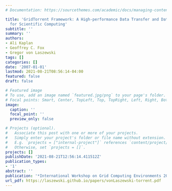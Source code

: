 ```yaml
---
# Documentation: https://sourcethemes.com/academic/docs/managing-content/

title: 'GridTorrent Framework: A High-performance Data Transfer and Data Sharing Framework
  for Scientific Computing'
subtitle: ''
summary: ''
authors:
- Ali Kaplan
- Geoffrey C. Fox
- Gregor von Laszewski
tags: []
categories: []
date: '2007-01-01'
lastmod: 2021-08-21T08:56:14-04:00
featured: false
draft: false

# Featured image
# To use, add an image named `featured.jpg/png` to your page's folder.
# Focal points: Smart, Center, TopLeft, Top, TopRight, Left, Right, BottomLeft, Bottom, BottomRight.
image:
  caption: ''
  focal_point: ''
  preview_only: false

# Projects (optional).
#   Associate this post with one or more of your projects.
#   Simply enter your project's folder or file name without extension.
#   E.g. `projects = ["internal-project"]` references `content/project/deep-learning/index.md`.
#   Otherwise, set `projects = []`.
projects: []
publishDate: '2021-08-21T12:56:14.411512Z'
publication_types:
- '1'
abstract: ''
publication: '*International Workshop on Grid Computing Environments 2007 (GCE07)*'
url_pdf: https://laszewski.github.io/papers/vonLaszewski-torrent.pdf
---
```

